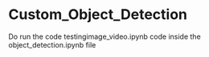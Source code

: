 # Custom_Object_Detection

Do run the code testingimage_video.ipynb code inside the object_detection.ipynb file
